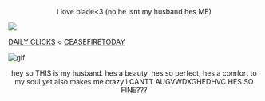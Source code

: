 <p style="text-align:center;">i love blade<3 (no he isnt my husband hes ME)</p>

![](https://64.media.tumblr.com/c414233d6f12576190a15ffb2a3183be/66f0aff7853f7943-aa/s1280x1920/5218e33703e7ddae883ff100b2ed7ffd96d8d757.pnj)

[DAILY CLICKS](https://arab.org/click-to-help/) ⟡ [CEASEFIRETODAY](https://ceasefiretoday.com)

![gif](https://64.media.tumblr.com/c0d1281e75e43575d1c139489638aa1b/51fdeb712f5ba181-9e/s540x810/2764f373b602f565fca1c56741c73dac25174fea.gif)

<p style="text-align:center;">hey so THIS is my husband. hes a beauty, hes so perfect, hes a comfort to my soul yet also makes me crazy i CANTT AUGVWDXGHEDHVC HES SO FINE???</p>

